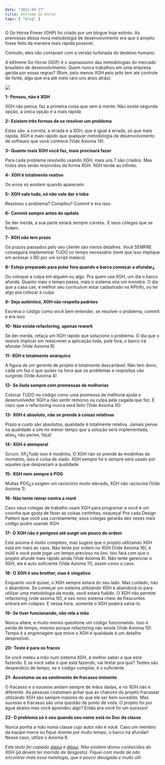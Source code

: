 ```yaml
---
date: "2012-09-27"
title: eXtreme Go Horse
tags: [ "blog" ]
---
```

O Go Horse Power (GHP) foi criado por um blogue hoje extinto. As premissas dessa nova metodologia de desenvolvimento era que o projeto fosse feito da maneira mais rápida possível.

Contudo, eles não contavam com a versão turbinada do desleixo humano.

A eXtreme Go Horse (XGP) é o suprassumo das metodologias do mercado brasileiro de desenvolvimento. Quem nunca trabalhou em uma empresa gerida por essas regras? (Bom, pelo menos XGH pelo jeito tem até controle de fonte, algo que era até meio raro uns anos atrás):

[![](/images/jwAWHMD.png)](/images/jwAWHMD.png)

**1- Pensou, não é XGH**

XGH não pensa, faz a primeira coisa que vem à mente. Não existe segunda opção, a única opção é a mais rápida

**2- Existem três formas de se resolver um problema**

Estas são: a correta, a errada e a XGH, que é igual à errada, só que mais rápida. XGH é mais rápido que qualquer metodologia de desenvolvimento de software que você conhece (Vide Axioma 14).

**3- Quanto mais XGH você faz, mais precisará fazer**

Para cada problema resolvido usando XGH, mais uns 7 são criados. Mas todos eles serão resolvidos da forma XGH. XGH tende ao infinito.

**4- XGH é totalmente reativo**

Os erros só existem quando aparecem.

**5- XGH vale tudo, só não vale dar o toba**

Resolveu o problema? Compilou? Commit e era isso.

**6- Commit sempre antes de update**

Se der merda, a sua parte estará sempre correta.. E seus colegas que se fodam.

**7- XGH não tem prazo**

Os prazos passados pelo seu cliente são meros detalhes. Você SEMPRE conseguirá implementar TUDO no tempo necessário (nem que isso implique em acessar o BD por um script malaco)

**8- Esteja preparado para pular fora quando o barco começar a afundar¿**

Ou coloque a culpa em alguém ou algo. Pra quem usa XGH, um dia o barco afunda. Quanto mais o tempo passa, mais o sistema vira um monstro. O dia que a casa cair, é melhor seu curriculum estar cadastrado na APInfo, ou ter algo pra colocar a culpa

**9- Seja autêntico, XGH não respeita padrões**

Escreva o código como você bem entender, se resolver o problema, commit e era isso

**10- Não existe refactoring, apenas rework**

Se der merda, refaça um XGH rápido que solucione o problema. O dia que o rework implicar em reescrever a aplicação toda, pule fora, o barco irá afundar (Vide Axioma 8)

**11- XGH é totalmente anárquico**

A figura de um gerente de projeto é totalmente descartável. Não tem dono, cada um faz o que quiser na hora que os problemas e requisitos vão surgindo (Vide Axioma 4)

**12- Se iluda sempre com promessas de melhorias**

Colocar TUDO no código como uma promessa de melhoria ajuda o desenvolvedor XGH a não sentir remorso ou culpa pela cagada que fez. É claro que o refactoring nunca será feito (Vide Axioma 10)

**13- XGH é absoluto, não se prende à coisas relativas**

Prazo e custo são absolutos, qualidade é totalmente relativa. Jamais pense na qualidade e sim no menor tempo que a solução será implementada, aliás¿ não pense, faça!

**14- XGH é atemporal**

Scrum, XP¿Tudo isso é modinha. O XGH não se prende às modinhas do momento, isso é coisa de viado. XGH sempre foi e sempre será usado por aqueles que desprezam a qualidade

**15- XGH nem sempre é POG**

Muitas POG¿s exigem um raciocínio muito elevado, XGH não raciocina (Vide Axioma 1).

**16- Não tente remar contra a maré**

Caso seus colegas de trabalho usam XGH para programar e você é um coxinha que gosta de fazer as coisas certinhas, esqueça! Pra cada Design Pattern que você usa corretamente, seus colegas gerarão dez vezes mais código podre usando XGH.

**17- O XGH não é perigoso até surgir um pouco de ordem**

Este axioma é muito complexo, mas sugere que o projeto utilizando XGH está em meio ao caos. Não tente por ordem no XGH (Vide Axioma 16), é inútil e você pode jogar um tempo precioso no lixo. Isto fará com que o projeto afunde mais rápido ainda (Vide Axioma 8). Não tente gerenciar o XGH, ele é auto suficiente (Vide Axioma 11), assim como o caos.

**18- O XGH é seu brother, mas é vingativo**

Enquanto você quiser, o XGH sempre estará do seu lado. Mas cuidado, não o abandone. Se começar um sistema utilizando XGH e abandoná-lo para utilizar uma metodologia da moda, você estará fudido. O XGH não permite refactoring (vide axioma 10), e seu novo sistema cheio de frescurites entrará em colapso. E nessa hora, somente o XGH poderá salvá-lo.

**19- Se tiver funcionando, não rela a mão**

Nunca altere, e muito menos questione um código funcionando. Isso é perda de tempo, mesmo porque refactoring não existe (Vide Axioma 10). Tempo é a engrenagem que move o XGH e qualidade é um detalhe desprezível.

**20- Teste é para os fracos**

Se você meteu a mão num sistema XGH, é melhor saber o que está fazendo. E se você sabe o que está fazendo, vai testar pra que? Testes são desperdício de tempo, se o código compilar, é o suficiente.

**21- Acostume-se ao sentimento de fracasso iminente**

O fracasso e o sucesso andam sempre de mãos dadas, e no XGH não é diferente. As pessoas costumam achar que as chances do projeto fracassar utilizando XGH são sempre maiores do que ele ser bem sucedido. Mas sucesso e fracasso são uma questão de ponto de vista. O projeto foi por água abaixo mas você aprendeu algo? Então pra você foi um sucesso!

**22- O problema só é seu quando seu nome está no Doc da classe**

Nunca ponha a mão numa classe cujo autor não é você. Caso um membro da equipe morra ou fique doente por muito tempo, o barco irá afundar! Nesse caso, utilize o Axioma 8.

_Este texto foi copiado [daqui](http://www.carlostristacci.com.br/blog/extreme-go-horse-xgh/) e [daqui](http://www.electronplace.com/ghpextremegohorse.htm). Não existem donos conhecidos do XGH (já devem ter morrido de desgosto). Fiquei com medo de não encontrar mais essa metologia, que é pouco divulgada e muito útil._
